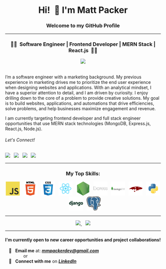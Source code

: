 <h1 align='center'>Hi!&nbsp&nbsp👋 I'm Matt Packer</h1>
<h3 align='center'>Welcome to my GitHub Profile</h3>
<hr/>

<h3 align='center'>🧑‍💻&nbsp&nbspSoftware Engineer | Frontend Developer | MERN Stack | React.js&nbsp&nbsp🧑‍💻</h3>

<div align='center'>
  <img src='https://www.aalpha.net/wp-content/uploads/2020/12/full-stack-development.gif' width=450>
</div><br>

<p>I’m a software engineer with a marketing background. My previous experience in marketing drives me to prioritize the end user experience when designing websites and applications. With an analytical mindset, I have a superior attention to detail, and I am driven by curiosity. I enjoy drilling down to the core of a problem to provide creative solutions. My goal is to build websites, applications, and automations that drive efficiencies, solve problems, and help businesses maximize engagement and revenue.</p>
<p>I am currently targeting frontend developer and full stack engineer opportunities that use MERN stack technologies (MongoDB, Express.js, React.js, Node.js).</p>

<h6>Let's Connect!</h6>
<div>
  <a href='https://www.linkedin.com/in/mmpacker/'><img src='https://img.shields.io/badge/-LinkedIn-0077B5?style=soc&logo=LinkedIn&logoColor=white'/></a>&nbsp&nbsp
  <a href='https://twitter.com/mmpackerdev'><img src='https://img.shields.io/twitter/url?label=Twitter&url=https%3A%2F%2Ftwitter.com%2Fmmpackerdev'/></a>&nbsp&nbsp
  <a href='mailto: mmpackerdev@gmail.com'><img src='https://img.shields.io/badge/-Gmail-D14836?style=soc&logo=Gmail&logoColor=white'/></a>&nbsp&nbsp
  <a href='https://github.com/mmpacker'><img src='https://img.shields.io/github/followers/mmpacker?label=GitHub&style=social'/></a>&nbsp&nbsp
</div>

<hr/>

<h3 align='center'>My Top Skills:</h3>
<div align='center'>
  <img width=45 src='https://raw.githubusercontent.com/github/explore/80688e429a7d4ef2fca1e82350fe8e3517d3494d/topics/javascript/javascript.png'/>&nbsp&nbsp
  <img width=45 src='https://raw.githubusercontent.com/github/explore/80688e429a7d4ef2fca1e82350fe8e3517d3494d/topics/html/html.png'/>&nbsp&nbsp
  <img width=45 src='https://raw.githubusercontent.com/github/explore/80688e429a7d4ef2fca1e82350fe8e3517d3494d/topics/css/css.png'/>&nbsp&nbsp
  <img width=45 src='https://raw.githubusercontent.com/github/explore/80688e429a7d4ef2fca1e82350fe8e3517d3494d/topics/react/react.png'/>&nbsp&nbsp
  <img width=45 src='https://raw.githubusercontent.com/github/explore/80688e429a7d4ef2fca1e82350fe8e3517d3494d/topics/nodejs/nodejs.png'/>&nbsp&nbsp
  <img width=45 src='https://raw.githubusercontent.com/github/explore/80688e429a7d4ef2fca1e82350fe8e3517d3494d/topics/express/express.png'/>&nbsp&nbsp
  <img width=45 src='https://raw.githubusercontent.com/github/explore/80688e429a7d4ef2fca1e82350fe8e3517d3494d/topics/mongodb/mongodb.png'/>&nbsp&nbsp
  <img width=45 src='https://raw.githubusercontent.com/github/explore/80688e429a7d4ef2fca1e82350fe8e3517d3494d/topics/mongoose/mongoose.png'/>&nbsp&nbsp
  <img width=45 src='https://raw.githubusercontent.com/github/explore/80688e429a7d4ef2fca1e82350fe8e3517d3494d/topics/python/python.png'/>&nbsp&nbsp
  <img width=45 src='https://raw.githubusercontent.com/github/explore/80688e429a7d4ef2fca1e82350fe8e3517d3494d/topics/django/django.png'/>&nbsp&nbsp
  <img width=45 src='https://raw.githubusercontent.com/github/explore/80688e429a7d4ef2fca1e82350fe8e3517d3494d/topics/postgresql/postgresql.png'/>
</div>

<hr/>

<div align='center'>
  <a href="https://github.com/mmpacker/github-readme-stats">
    <img height=200 src="https://github-readme-stats.vercel.app/api?username=mmpacker&theme=dark&show_icons=true" />
  </a>&nbsp&nbsp
  <a href="https://github.com/mmpacker/github-readme-stats">
    <img height=200 src="https://github-readme-stats.vercel.app/api/top-langs/?username=mmpacker&theme=dark" />
  </a>
</div>

<hr/>

<h4>I'm currently open to new career opportunities and project collaborations!</h4>
<div>
  <span>&nbsp&nbsp&nbsp📧&nbsp&nbsp&nbsp<strong>Email me</strong> at: <strong><em><a href='mailto: mmpackerdev@gmail.com'>mmpackerdev@gmail.com</a></em></strong></span><br>
  <span>&nbsp&nbsp&nbsp&nbsp&nbsp&nbsp&nbsp&nbsp&nbsp&nbsp&nbsp&nbsp&nbsp&nbsp&nbspor</span><br>
  <span>&nbsp&nbsp&nbsp🔗&nbsp&nbsp&nbsp<strong>Connect with me</strong> on <strong><em><a href='https://www.linkedin.com/in/mmpacker/'>LinkedIn</a></em></strong></span>
</div>
